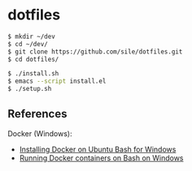 dotfiles
=========

```sh
$ mkdir ~/dev
$ cd ~/dev/
$ git clone https://github.com/sile/dotfiles.git
$ cd dotfiles/

$ ./install.sh
$ emacs --script install.el
$ ./setup.sh
```

References
----------

Docker (Windows):
- [Installing Docker on Ubuntu Bash for Windows](http://www.altis.com.au/installing-docker-on-ubuntu-bash-for-windows/)
- [Running Docker containers on Bash on Windows](https://blog.jayway.com/2017/04/19/running-docker-on-bash-on-windows/)

